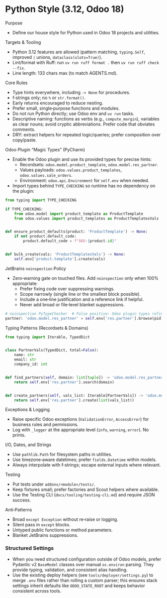 # Python Style (3.12, Odoo 18)

Purpose

- Define our house style for Python used in Odoo 18 projects and utilities.

Targets & Tooling

- Python 3.12 features are allowed (pattern matching, `typing.Self`, improved `|` unions, `dataclass(slots=True)`).
- Lint/format with Ruff: run `uv run ruff format .` then `uv run ruff check --fix`.
- Line length: 133 chars max (to match AGENTS.md).

Core Rules

- Type hints everywhere, including `-> None` for procedures.
- f‑strings only; no `%` or `str.format()`.
- Early returns encouraged to reduce nesting.
- Prefer small, single‑purpose functions and modules.
- Do not run Python directly; use Odoo env and `uv run` tasks.
- Descriptive naming: functions as verbs (e.g., `compute_margin`), variables as clear nouns; avoid cryptic
  abbreviations. Prefer code that obviates comments.
- DRY: extract helpers for repeated logic/queries; prefer composition over copy/paste.

Odoo Plugin “Magic Types” (PyCharm)

- Enable the Odoo plugin and use its provided types for precise hints:
    - Recordsets: `odoo.model.product_template`, `odoo.model.res_partner`.
    - Values payloads: `odoo.values.product_templates`, `odoo.values.sale_orders`.
    - Environment: `odoo.api.Environment` for `self.env` when needed.
- Import types behind `TYPE_CHECKING` so runtime has no dependency on the plugin:

```python
from typing import TYPE_CHECKING

if TYPE_CHECKING:
    from odoo.model import product_template as ProductTemplate
    from odoo.values import product_templates as ProductTemplatesVals


def ensure_product_defaults(product: 'ProductTemplate') -> None:
    if not product.default_code:
        product.default_code = f"SKU-{product.id}"


def bulk_create(vals: 'ProductTemplatesVals') -> None:
    self.env['product.template'].create(vals)
```

JetBrains `noinspection` Policy

- Zero‑warning gate on touched files. Add `noinspection` only when 100% appropriate:
    - Prefer fixing code over suppressing warnings.
    - Scope narrowly (single line or the smallest block possible).
    - Include a one‑line justification and a reference link if helpful.
    - Never add broad or file‑level blanket suppressions.

```python
# noinspection PyTypeChecker  # False positive: Odoo plugin types refine recordset at runtime.
partner: 'odoo.model.res_partner' = self.env['res.partner'].browse(pid)
```

Typing Patterns (Recordsets & Domains)

```python
from typing import Iterable, TypedDict


class PartnerVals(TypedDict, total=False):
    name: str
    email: str
    company_id: int


def find_partners(self, domain: list[tuple]) -> 'odoo.model.res_partner':
    return self.env['res.partner'].search(domain)


def create_partners(self, vals_list: Iterable[PartnerVals]) -> 'odoo.model.res_partner':
    return self.env['res.partner'].create(list(vals_list))
```

Exceptions & Logging

- Raise specific Odoo exceptions (`ValidationError`, `AccessError`) for business rules and permissions.
- Log with `_logger` at the appropriate level (`info`, `warning`, `error`). No prints.

I/O, Dates, and Strings

- Use `pathlib.Path` for filesystem paths in utilities.
- Use timezone‑aware datetimes; prefer `fields.Datetime` within models.
- Always interpolate with f‑strings; escape external inputs where relevant.

Testing

- Put tests under `addons/<module>/tests/`.
- Keep fixtures small; prefer factories and Scout helpers where available.
- Use the Testing CLI (`docs/tooling/testing-cli.md`) and require JSON success.

Anti‑Patterns

- Broad `except Exception` without re‑raise or logging.
- Silent pass in `except` blocks.
- Untyped public functions or method parameters.
- Blanket JetBrains suppressions.

### Structured Settings

- When you need structured configuration outside of Odoo models, prefer Pydantic v2 `BaseModel` classes over manual
  `os.environ` parsing. They provide typing, validation, and consistent alias handling.
- Use the existing deploy helpers (see `tools/deployer/settings.py`) to merge `.env` files rather than rolling a custom
  parser; this ensures stack settings inherit defaults like `ODOO_STATE_ROOT` and keeps behavior consistent across
  tools.
